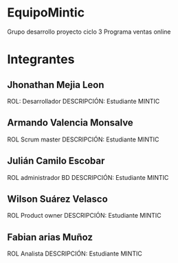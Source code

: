# EquipoMintic
Grupo desarrollo proyecto ciclo 3 Programa ventas online


# Integrantes

## Jhonathan Mejia Leon
ROL: Desarrollador
DESCRIPCIÓN: Estudiante MINTIC

## Armando Valencia Monsalve 
ROL Scrum master
DESCRIPCIÓN: Estudiante MINTIC

## Julián Camilo Escobar 
ROL administrador BD
DESCRIPCIÓN: Estudiante MINTIC

## Wilson Suárez Velasco 
ROL Product owner
DESCRIPCIÓN: Estudiante MINTIC

## Fabian arias Muñoz  
ROL Analista
DESCRIPCIÓN: Estudiante MINTIC


